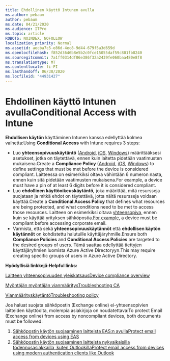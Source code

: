 ```yaml
---
title: Ehdollinen käyttö Intunen avulla
ms.author: pebaum
author: pebaum
ms.date: 04/21/2020
ms.audience: ITPro
ms.topic: article
ROBOTS: NOINDEX, NOFOLLOW
localization_priority: Normal
ms.assetid: aecba7c5-e86d-4ec8-9d44-679f5a3d659d
ms.openlocfilehash: f852d3646b8e5b2c0fce15055daf59c801fb8240
ms.sourcegitcommit: 7a1ff0314df06e386f32a2439fe060baa480e8f8
ms.translationtype: MT
ms.contentlocale: fi-FI
ms.lasthandoff: 06/30/2020
ms.locfileid: "44931427"
---
```

# <a name="conditional-access-with-intune"></a><span data-ttu-id="d078b-102">Ehdollinen käyttö Intunen avulla</span><span class="sxs-lookup"><span data-stu-id="d078b-102">Conditional Access with Intune</span></span>

<span data-ttu-id="d078b-103">**Ehdollisen käytön** käyttäminen Intunen kanssa edellyttää kolmea vaihetta:</span><span class="sxs-lookup"><span data-stu-id="d078b-103">Using  **Conditional Access**  with Intune requires 3 steps:</span></span>

- <span data-ttu-id="d078b-104">Luo **yhteensopivuuskäytäntö** ([Android](https://docs.microsoft.com/intune/compliance-policy-create-android), [iOS](https://docs.microsoft.com/intune/compliance-policy-create-ios), [Windows](https://docs.microsoft.com//intune/compliance-policy-create-windows)) määrittääksesi asetukset, jotka on täytettävä, ennen kuin laitetta pidetään vaatimusten mukaisena.</span><span class="sxs-lookup"><span data-stu-id="d078b-104">Create a  **Compliance Policy**  ([Android](https://docs.microsoft.com/intune/compliance-policy-create-android),  [iOS](https://docs.microsoft.com/intune/compliance-policy-create-ios),  [Windows](https://docs.microsoft.com//intune/compliance-policy-create-windows)) to define settings that must be met before the device is considered compliant.</span></span> <span data-ttu-id="d078b-105">Laitteessa on esimerkiksi oltava vähintään 6 numeron nasta, ennen kuin sitä pidetään vaatimusten mukaisena.</span><span class="sxs-lookup"><span data-stu-id="d078b-105">For example, a device must have a pin of at least 6 digits before it is considered compliant.</span></span>
- <span data-ttu-id="d078b-106">Luo **ehdollinen käyttöoikeuskäytäntö,** joka määrittää, mitä resursseja suojataan ja mitkä ehdot on täytettävä, jotta näitä resursseja voidaan käyttää.</span><span class="sxs-lookup"><span data-stu-id="d078b-106">Create a **Conditional Access Policy**  that defines what resources are being protected, and what conditions need to be met to access those resources.</span></span>  <span data-ttu-id="d078b-107">Laitteen on esimerkiksi oltava [yhteensopiva,](https://docs.microsoft.com/intune/tutorial-protect-email-on-unmanaged-devices#create-conditional-access-policies) ennen kuin se käyttää yrityksen sähköpostia.</span><span class="sxs-lookup"><span data-stu-id="d078b-107">[For example,](https://docs.microsoft.com/intune/tutorial-protect-email-on-unmanaged-devices#create-conditional-access-policies)  a device must be compliant before accessing corporate email.</span></span>
- <span data-ttu-id="d078b-108">Varmista, että sekä **yhteensopivuuskäytännöt** että **ehdollisen käytön käytännöt** on kohdistettu halutuille käyttäjäryhmille.</span><span class="sxs-lookup"><span data-stu-id="d078b-108">Ensure both **Compliance Policies**  and  **Conditional Access Policies**  are targeted to the desired groups of users.</span></span> <span data-ttu-id="d078b-109">Tämä saattaa edellyttää tiettyjen käyttäjäryhmien luomista Azure Active Directoryyn.</span><span class="sxs-lookup"><span data-stu-id="d078b-109">This may require creating specific groups of users in Azure Active Directory.</span></span>

<span data-ttu-id="d078b-110">**Hyödyllisiä linkkejä:**</span><span class="sxs-lookup"><span data-stu-id="d078b-110">**Helpful links:**</span></span>

[<span data-ttu-id="d078b-111">Laitteen yhteensopivuuden yleiskatsaus</span><span class="sxs-lookup"><span data-stu-id="d078b-111">Device compliance overview</span></span>](https://docs.microsoft.com/intune/device-compliance-get-started)

[<span data-ttu-id="d078b-112">Myöntäjän myöntäjän vianmääritys</span><span class="sxs-lookup"><span data-stu-id="d078b-112">Troubleshooting CA</span></span>](https://docs.microsoft.com/intune/troubleshoot-conditional-access)

[<span data-ttu-id="d078b-113">Vianmäärityskäytäntö</span><span class="sxs-lookup"><span data-stu-id="d078b-113">Troubleshooting policy</span></span>](https://docs.microsoft.com/intune/troubleshoot-policies-in-microsoft-intune)

<span data-ttu-id="d078b-114">Jos haluat suojata sähköpostin (Exchange online) ei-yhteensopivien laitteiden käyttöolta, molempia asiakirjoja on noudatettava:</span><span class="sxs-lookup"><span data-stu-id="d078b-114">To protect Email (Exchange online) from access by noncompliant devices, both documents must be followed:</span></span>

1. [<span data-ttu-id="d078b-115">Sähköpostin käytön suojaaminen laitteista EAS:n avulla</span><span class="sxs-lookup"><span data-stu-id="d078b-115">Protect email access from devices using EAS</span></span>](https://docs.microsoft.com/intune/tutorial-protect-email-on-unmanaged-devices)
2. [<span data-ttu-id="d078b-116">Sähköpostin käytön suojaaminen laitteista nykyaikaisilla todennusasiakkailla, kuten Outlookilla</span><span class="sxs-lookup"><span data-stu-id="d078b-116">Protect email access from devices using modern authentication clients like Outlook</span></span>](https://docs.microsoft.com/intune/tutorial-protect-email-on-enrolled-devices)